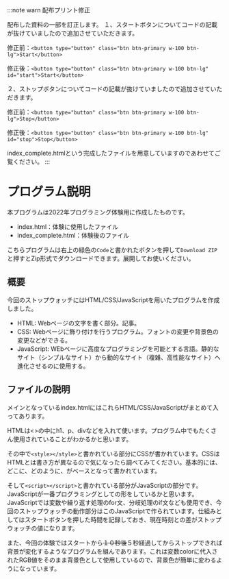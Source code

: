 :::note warn
配布プリント修正

配布した資料の一部を訂正します。
１、スタートボタンについてコードの記載が抜けていましたので追加させていただきます。

修正前：```<button type="button" class="btn btn-primary w-100 btn-lg">Start</button>```

修正後：```<button type="button" class="btn btn-primary w-100 btn-lg" id="start">Start</button>```

２、ストップボタンについてコードの記載が抜けていましたので追加させていただきます。

修正前：```<button type="button" class="btn btn-primary w-100 btn-lg">Stop</button>```

修正後：```<button type="button" class="btn btn-primary w-100 btn-lg" id="stop">Stop</button>```

index_complete.htmlという完成したファイルを用意していますのであわせてご覧ください。
:::

# プログラム説明

本プログラムは2022年プログラミング体験用に作成したものです。
* index.html：体験に使用したファイル
* index_complete.html：体験後のファイル
  
こちらプログラムは右上の緑色の```Code```と書かれたボタンを押して```Download ZIP```と押すとZip形式でダウンロードできます。展開してお使いください。

## 概要
今回のストップウォッチにはHTML/CSS/JavaScriptを用いたプログラムを作成しました。
* HTML: Webページの文字を書く部分。記事。</li>
* CSS: Webページに飾り付けを行うプログラム。フォントの変更や背景色の変更などができる。</li>
* JavaScript: WEbページに高度なプログラミングを可能とする言語。静的なサイト（シンプルなサイト）から動的なサイト（複雑、高性能なサイト）へ進化させるのに使用する。

## ファイルの説明
メインとなっているindex.htmlにはこれらHTML/CSS/JavaScriptがまとめて入ってあります。

HTMLは<>の中にh1、p、divなどを入れて使います。プログラム中でもたくさん使用されていることがわかるかと思います。

その中で```<style></style>```と書かれている部分にCSSが書かれています。CSSはHTMLとは書き方が異なるので気になったら調べてみてください。基本的には、どこに、どのように、がベースとなって書かれています。

そして```<script></script>```と書かれている部分がJavaScriptの部分です。JavaScriptが一番プログラミングとしての形をしているかと思います。JavaScriptでは変数や繰り返す処理のfor文、分岐処理のif文なども使用でき、今回のストップウォッチの動作部分はこのJavaScriptで作られています。仕組みとしてはスタートボタンを押した時間を記録しておき、現在時刻との差がストップウォッチの値になります。

また、今回の体験ではスタートから~~１０秒後~~５秒経過してからストップできれば背景が変化するようなプログラムを組んであります。これは変数colorに代入されたRGB値をそのまま背景色として使用しているので、背景色が簡単に変わるようになっています。

